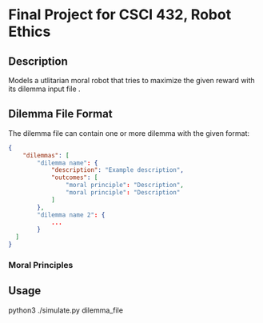 # Final Project for CSCI 432, Robot Ethics

## Description
Models a utlitarian moral robot that tries to maximize the given reward with its dilemma input file .

## Dilemma File Format
The dilemma file can contain one or more dilemma with the given format:
```json
{
    "dilemmas": [ 
        "dilemma name": {
            "description": "Example description",
            "outcomes": [ 
                "moral principle": "Description",
                "moral principle": "Description"
            ]
        },
        "dilemma name 2": {
            ...
        }
  ]
}
```

### Moral Principles 


## Usage

python3 ./simulate.py dilemma_file